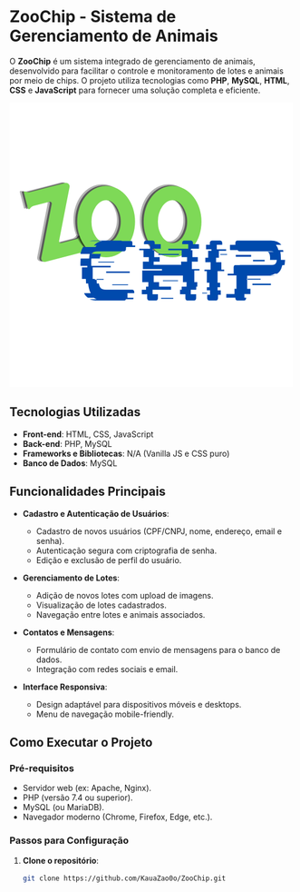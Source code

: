 # ZooChip - Sistema de Gerenciamento de Animais

O **ZooChip** é um sistema integrado de gerenciamento de animais, desenvolvido para facilitar o controle e monitoramento de lotes e animais por meio de chips. O projeto utiliza tecnologias como **PHP**, **MySQL**, **HTML**, **CSS** e **JavaScript** para fornecer uma solução completa e eficiente.

![ZooChip Logo](assets/img/ZooChip%20-%20logo.png)

## Tecnologias Utilizadas

- **Front-end**: HTML, CSS, JavaScript
- **Back-end**: PHP, MySQL
- **Frameworks e Bibliotecas**: N/A (Vanilla JS e CSS puro)
- **Banco de Dados**: MySQL

## Funcionalidades Principais

- **Cadastro e Autenticação de Usuários**:
  - Cadastro de novos usuários (CPF/CNPJ, nome, endereço, email e senha).
  - Autenticação segura com criptografia de senha.
  - Edição e exclusão de perfil do usuário.

- **Gerenciamento de Lotes**:
  - Adição de novos lotes com upload de imagens.
  - Visualização de lotes cadastrados.
  - Navegação entre lotes e animais associados.

- **Contatos e Mensagens**:
  - Formulário de contato com envio de mensagens para o banco de dados.
  - Integração com redes sociais e email.

- **Interface Responsiva**:
  - Design adaptável para dispositivos móveis e desktops.
  - Menu de navegação mobile-friendly.

## Como Executar o Projeto

### Pré-requisitos

- Servidor web (ex: Apache, Nginx).
- PHP (versão 7.4 ou superior).
- MySQL (ou MariaDB).
- Navegador moderno (Chrome, Firefox, Edge, etc.).

### Passos para Configuração

1. **Clone o repositório**:
   ```bash
   git clone https://github.com/KauaZao0o/ZooChip.git

